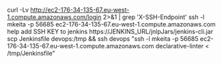  curl -Lv http://ec2-176-34-135-67.eu-west-1.compute.amazonaws.com/login 2>&1 | grep 'X-SSH-Endpoint'
 ssh -l mkeita -p 56685 ec2-176-34-135-67.eu-west-1.compute.amazonaws.com help
 add SSH KEY to jenkins
 https://JENKINS_URL/jnlpJars/jenkins-cli.jar
 scp Jenkinsfile devops:/tmp && ssh devops "ssh -l mkeita -p 56685 ec2-176-34-135-67.eu-west-1.compute.amazonaws.com declarative-linter < /tmp/Jenkinsfile"